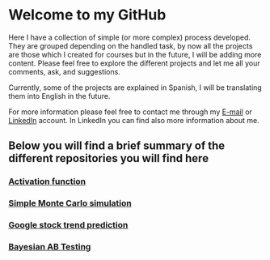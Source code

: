 # Welcome to my GitHub

Here I have a collection of simple (or more complex) process developed.
They are grouped depending on the handled task, by now all the projects are those which I created for courses but in the future, I will be adding more content.
Please feel free to explore the different projects and let me all your comments, ask, and suggestions.

Currently, some of the projects are explained in Spanish, I will be translating them into English in the future.

For more information please feel free to contact me through my [E-mail](alejandro.attento@gmail.com) or [LinkedIn](https://www.linkedin.com/in/alejandro-daniel-attento/) account.
In LinkedIn you can find also more information about me.

## Below you will find a brief summary of the different repositories you will find here

### [Activation function](https://github.com/AlejandroAttento/Activation-function)

### [Simple Monte Carlo simulation](https://github.com/AlejandroAttento/Simple-Monte-Carlo-simulation)

### [Google stock trend prediction](https://github.com/AlejandroAttento/Google-stock-trend-prediction)

### [Bayesian AB Testing](https://github.com/AlejandroAttento/Bayesian-AB-Testing)
